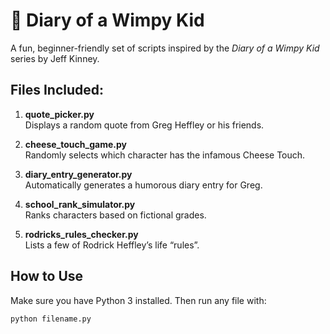 # 📘 Diary of a Wimpy Kid 

A fun, beginner-friendly set of scripts inspired by the *Diary of a Wimpy Kid* series by Jeff Kinney.

## Files Included:

1. **quote_picker.py**  
   Displays a random quote from Greg Heffley or his friends.

2. **cheese_touch_game.py**  
   Randomly selects which character has the infamous Cheese Touch.

3. **diary_entry_generator.py**  
   Automatically generates a humorous diary entry for Greg.

4. **school_rank_simulator.py**  
   Ranks characters based on fictional grades.

5. **rodricks_rules_checker.py**  
   Lists a few of Rodrick Heffley’s life “rules”.

## How to Use

Make sure you have Python 3 installed. Then run any file with:

```bash
python filename.py
